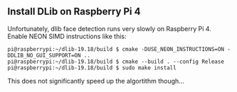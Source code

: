## Install DLib on Raspberry Pi 4
Unfortunately, dlib face detection runs very slowly on Raspberry Pi 4.
Enable NEON SIMD instructions like this:
```
pi@raspberrypi:~/dlib-19.18/build $ cmake -DUSE_NEON_INSTRUCTIONS=ON -DDLIB_NO_GUI_SUPPORT=ON ..
pi@raspberrypi:~/dlib-19.18/build $ cmake --build . --config Release
pi@raspberrypi:~/dlib-19.18/build $ sudo make install
```
This does not significantly speed up the algortithm though...
